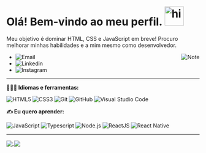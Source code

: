 <h1> Olá! Bem-vindo ao meu perfil. <img src="https://user-images.githubusercontent.com/1303154/88677602-1635ba80-d120-11ea-84d8-d263ba5fc3c0.gif" width="50px" alt="hi"></h1> 


Meu objetivo é dominar HTML, CSS e JavaScript em breve! Procuro melhorar minhas habilidades e a mim mesmo como desenvolvedor.

<img alt="Note" src="https://raw.githubusercontent.com/MicaelliMedeiros/micaellimedeiros/master/image/computer-illustration.png" align="right"/>

- <a href="mailto:fabiopenedo21@gmail.com"><img align="left" src="https://img.shields.io/badge/-Email-D14836.svg?logo=gmail&style=plastic&logoColor=white" alt="Email"/></a>
- <a href="https://www.linkedin.com/in/FabioPenedo/"><img align="left" src="https://img.shields.io/badge/LinkedIn-0077B5?style=flat-square&logo=linkedin&logoColor=white" alt="Linkedin"/></a>
- <a href="https://www.instagram.com/sdpenedo/"><img align="left" src="https://img.shields.io/badge/Instagram-E4405F?style=flat-square&logo=instagram&logoColor=white" alt="Instagram"/></a>

     

<hr>

**👨🏻‍💻 Idiomas e ferramentas:**

![HTML5](https://img.shields.io/badge/-HTML5-333333?style=flat&logo=HTML5)
![CSS3](https://img.shields.io/badge/-CSS3-333333?style=flat&logo=CSS3&logoColor=1572B6)
![Git](https://img.shields.io/badge/-Git-333333?style=flat&logo=git)
![GitHub](https://img.shields.io/badge/-GitHub-333333?style=flat&logo=github)
![Visual Studio Code](https://img.shields.io/badge/-Visual%20Studio%20Code-333333?style=flat&logo=visual-studio-code&logoColor=007ACC)



**✍ Eu quero aprender:**

![JavaScript](https://img.shields.io/badge/-JavaScript-FEAE32?style=flat&logoColor=fff&logo=javascript)
![Typescript](https://img.shields.io/badge/-Typescript-3178C6?style=flat&logoColor=fff&logo=typescript)
![Node.js](https://img.shields.io/badge/-Node.js-5B9856?style=flat&logoColor=fff&logo=node.js)
![ReactJS](https://img.shields.io/badge/-ReactJS-18BCEE?style=flat&logoColor=fff&logo=react)
![React Native](https://img.shields.io/badge/-React%20Native-333333?style=flat&logoColor=fff&logo=react)

<hr>
  
<a href="https://github.com/FabioPenedo">
  <img align="center" src="https://github-readme-stats.vercel.app/api?username=FabioPenedo&show_icons=true&theme=merko" />
</a>
<a href="https://github.com/FabioPenedo">
  <img align="center" src="https://github-readme-stats.vercel.app/api/top-langs/?username=FabioPenedo&layout=compact&show_icons=true&theme=merko" />
</a>




 
 
 
 

<!--
**FabioPenedo/FabioPenedo** is a ✨ _special_ ✨ repository because its `README.md` (this file) appears on your GitHub profile.

Here are some ideas to get you started:

- 🔭 I’m currently working on ...
- 🌱 I’m currently learning ...
- 👯 I’m looking to collaborate on ...
- 🤔 I’m looking for help with ...
- 💬 Ask me about ...
- 📫 How to reach me: ...
- 😄 Pronouns: ...
- ⚡ Fun fact: ...
-->
